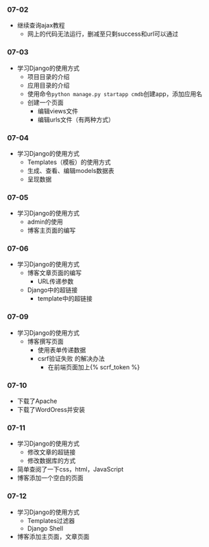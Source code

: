 ### 07-02
* 继续查询ajax教程
	* 网上的代码无法运行，删减至只剩success和url可以通过
### 07-03
* 学习Django的使用方式
	* 项目目录的介绍
	* 应用目录的介绍
	* 使用命令`python manage.py startapp cmdb`创建app，添加应用名
	* 创建一个页面
		* 编辑views文件
		* 编辑urls文件（有两种方式）
### 07-04
* 学习Django的使用方式
	* Templates（模板）的使用方式
	* 生成、查看、编辑models数据表
	* 呈现数据
### 07-05
* 学习Django的使用方式
	* admin的使用
	* 博客主页面的编写
### 07-06
* 学习Django的使用方式
	* 博客文章页面的编写
		* URL传递参数
	* Django中的超链接
		* template中的超链接
### 07-09
* 学习Django的使用方式
	* 博客撰写页面
		* 使用表单传递数据
		* csrf验证失败 的解决办法
			* 在前端页面加上{% scrf_token %}
### 07-10
* 下载了Apache
* 下载了WordOress并安装
### 07-11
* 学习Django的使用方式
	* 修改文章的超链接
	* 修改数据库的方式
* 简单查阅了一下css，html，JavaScript
* 博客添加一个空白的页面
### 07-12
* 学习Django的使用方式
	* Templates过滤器
	* Django Shell
* 博客添加主页面，文章页面